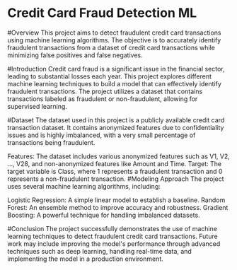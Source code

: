 # Credit Card Fraud Detection ML

#Overview
This project aims to detect fraudulent credit card transactions using machine learning algorithms. The objective is to accurately identify fraudulent transactions from a dataset of credit card transactions while minimizing false positives and false negatives.

#Introduction
Credit card fraud is a significant issue in the financial sector, leading to substantial losses each year. This project explores different machine learning techniques to build a model that can effectively identify fraudulent transactions. The project utilizes a dataset that contains transactions labeled as fraudulent or non-fraudulent, allowing for supervised learning.

#Dataset
The dataset used in this project is a publicly available credit card transaction dataset. It contains anonymized features due to confidentiality issues and is highly imbalanced, with a very small percentage of transactions being fraudulent.

Features: The dataset includes various anonymized features such as V1, V2, ..., V28, and non-anonymized features like Amount and Time.
Target: The target variable is Class, where 1 represents a fraudulent transaction and 0 represents a non-fraudulent transaction.
#Modeling Approach
The project uses several machine learning algorithms, including:

Logistic Regression: A simple linear model to establish a baseline.
Random Forest: An ensemble method to improve accuracy and robustness.
Gradient Boosting: A powerful technique for handling imbalanced datasets.

#Conclusion
The project successfully demonstrates the use of machine learning techniques to detect fraudulent credit card transactions. Future work may include improving the model's performance through advanced techniques such as deep learning, handling real-time data, and implementing the model in a production environment.












